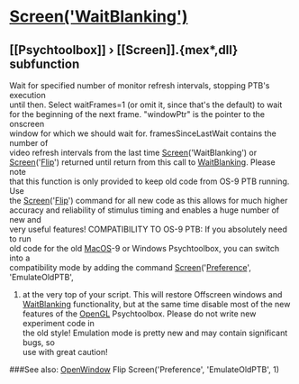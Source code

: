 # [Screen('WaitBlanking')](Screen-WaitBlanking) 
## [[Psychtoolbox]] &#8250; [[Screen]].{mex*,dll} subfunction


Wait for specified number of monitor refresh intervals, stopping PTB's execution  
until then. Select waitFrames=1 (or omit it, since that's the default) to wait  
for the beginning of the next frame. "windowPtr" is the pointer to the onscreen  
window for which we should wait for. framesSinceLastWait contains the number of  
video refresh intervals from the last time [Screen](Screen)('WaitBlanking') or  
[Screen](Screen)('[Flip](Flip)') returned until return from this call to [WaitBlanking](WaitBlanking). Please note  
that this function is only provided to keep old code from OS-9 PTB running. Use  
the [Screen](Screen)('[Flip](Flip)') command for all new code as this allows for much higher  
accuracy and reliability of stimulus timing and enables a huge number of new and  
very useful features! COMPATIBILITY TO OS-9 PTB: If you absolutely need to run  
old code for the old [MacOS](MacOS)-9 or Windows Psychtoolbox, you can switch into a  
compatibility mode by adding the command [Screen](Screen)('[Preference](Preference)', 'EmulateOldPTB',  
1) at the very top of your script. This will restore Offscreen windows and  
[WaitBlanking](WaitBlanking) functionality, but at the same time disable most of the new  
features of the [OpenGL](OpenGL) Psychtoolbox. Please do not write new experiment code in  
the old style! Emulation mode is pretty new and may contain significant bugs, so  
use with great caution!  


###See also:
[OpenWindow](Screen-OpenWindow) Flip Screen('Preference', 'EmulateOldPTB', 1)

